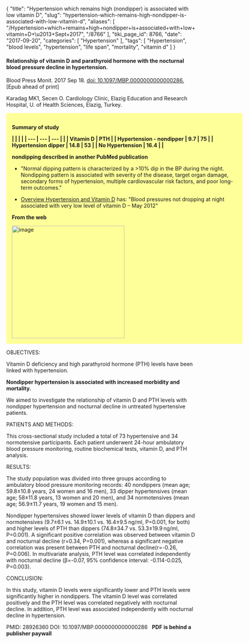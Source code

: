 {
    "title": "Hypertension which remains high (nondipper) is associated with low vitamin D",
    "slug": "hypertension-which-remains-high-nondipper-is-associated-with-low-vitamin-d",
    "aliases": [
        "/Hypertension+which+remains+high+nondipper+is+associated+with+low+vitamin+D+\u2013+Sept+2017",
        "/8766"
    ],
    "tiki_page_id": 8766,
    "date": "2017-09-20",
    "categories": [
        "Hypertension"
    ],
    "tags": [
        "Hypertension",
        "blood levels",
        "hypertension",
        "life span",
        "mortality",
        "vitamin d"
    ]
}


#### Relationship of vitamin D and parathyroid hormone with the nocturnal blood pressure decline in hypertension.

Blood Press Monit. 2017 Sep 18. [doi: 10.1097/MBP.0000000000000286.](https://doi.org/10.1097/MBP.0000000000000286.) <span>[Epub ahead of print]</span>

Karadag MK1, Secen O. Cardiology Clinic, Elazig Education and Research Hospital, U. of Health Sciences, Elazig, Turkey.

<div class="border" style="background-color:#FF9;padding:15px;margin:10px 0;border-radius:5px;width:600px">

 **Summary of study** 

 **| | | |
| --- | --- | --- |
|  | Vitamin D | PTH |
| Hypertension - nondipper | 9.7 | 75 |
| Hypertension dipper | 14.8 | 53 |
| No Hypertension | 16.4 |  |** 

 **nondipping described in another PubMed publication** 

* "Normal dipping pattern is characterized by a >10% dip in the BP during the night. Nondipping pattern is associated with severity of the disease, target organ damage, secondary forms of hypertension, multiple cardiovascular risk factors, and poor long-term outcomes."

* [Overview Hypertension and Vitamin D](/posts/overview-hypertension-and-vitamin-d) has: "Blood pressures not dropping at night associated with very low level of vitamin D – May 2012"

 **From the web** 

<img src="https://d378j1rmrlek7x.cloudfront.net/attachments/jpeg/dipper-mortality.jpg" alt="image" width="300">

</div>

OBJECTIVES:

Vitamin D deficiency and high parathyroid hormone (PTH) levels have been linked with hypertension. 

 **Nondipper hypertension is associated with increased morbidity and mortality.** 

We aimed to investigate the relationship of vitamin D and PTH levels with nondipper hypertension and nocturnal decline in untreated hypertensive patients.

PATIENTS AND METHODS:

This cross-sectional study included a total of 73 hypertensive and 34 normotensive participants. Each patient underwent 24-hour ambulatory blood pressure monitoring, routine biochemical tests, vitamin D, and PTH analysis.

RESULTS:

The study population was divided into three groups according to ambulatory blood pressure monitoring records: 40 nondippers (mean age; 59.8±10.8 years, 24 women and 16 men), 33 dipper hypertensives (mean age; 58±11.8 years, 13 women and 20 men), and 34 normotensives (mean age; 56.9±11.7 years, 19 women and 15 men). 

Nondipper hypertensives showed lower levels of vitamin D than dippers and normotensives (9.7±6.1 vs. 14.9±10.1 vs. 16.4±9.5 ng/ml, P=0.001, for both) and higher levels of PTH than dippers (74.8±34.7 vs. 53.3±19.9 ng/ml, P=0.001). A significant positive correlation was observed between vitamin D and nocturnal decline (r=0.34, P=0.001), whereas a significant negative correlation was present between PTH and nocturnal decline(r=-0.26, P=0.006). In multivariate analysis, PTH level was correlated independently with nocturnal decline (β=-0.07, 95% confidence interval: -0.114-0.025, P=0.003).

CONCLUSION:

In this study, vitamin D levels were significantly lower and PTH levels were significantly higher in nondippers. The vitamin D level was correlated positively and the PTH level was correlated negatively with nocturnal decline. In addition, PTH level was associated independently with nocturnal decline in hypertension.

PMID: 28926360 DOI: 10.1097/MBP.0000000000000286 &nbsp;  **PDF is behind a publisher paywall**